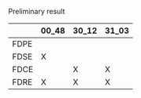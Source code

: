 Preliminary result  
  
|    |00_48|30_12|31_03|
|----|-----|-----|-----|
|FDPE|     |     |     |
|FDSE|  X  |     |     |
|FDCE|     |  X  |  X  |
|FDRE|  X  |  X  |  X  |

